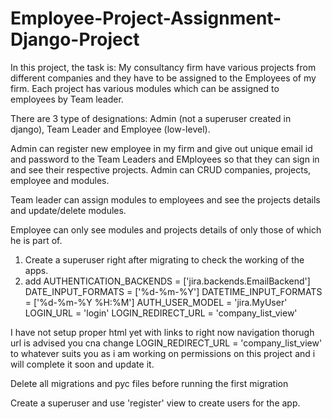 # Employee-Project-Assignment-Django-Project

In this project, the task is:
My consultancy firm have various projects from different companies and they have to be assigned to the Employees of my firm.
Each project has various modules which can be assigned to employees by Team leader.

There are 3 type of designations: Admin (not a superuser created in django), Team Leader and Employee (low-level).

Admin can register new employee in my firm and give out unique email id and password to the Team Leaders and EMployees so that 
they can sign in and see their respective projects. Admin can CRUD companies, projects, employee and modules.

Team leader can assign modules to employees and see the projects details and update/delete modules.

Employee can only see modules and projects details of only those of which he is part of.

1. Create a superuser right after migrating to check the working of the apps.
2. add 
    AUTHENTICATION_BACKENDS = ['jira.backends.EmailBackend']
    DATE_INPUT_FORMATS = ['%d-%m-%Y']
    DATETIME_INPUT_FORMATS = ['%d-%m-%Y %H:%M']
    AUTH_USER_MODEL = 'jira.MyUser' 
    LOGIN_URL = 'login'
    LOGIN_REDIRECT_URL = 'company_list_view'
    
I have not setup proper html yet with links to  right now navigation thorugh url is advised
you cna change     LOGIN_REDIRECT_URL = 'company_list_view' to whatever suits you as i am working on permissions on this project 
and i will complete it soon and update it.


Delete all migrations and pyc files before running the first migration

Create a superuser and use 'register' view to create users for the app.
